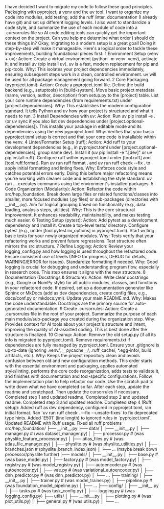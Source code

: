 <userMessage>
I have decided I want to migrate my code to follow these good principles. Packaging with pyproject, a venv and the uv tool. I want to organize my code into modules, add testing, add the ruff linter, documentation (I already have git) and set up different logging levels. I also want to standardize a code style, and summarize the use of each module of code into a .cursorrules file so AI code ediitng tools can quickly get the important context on the project. Can you help me determine what order I should do these things in?
</userMessage>

<assistantMessage>
Okay, migrating to a modern setup is a great goal! Doing it step-by-step will make it manageable. Here's a logical order to tackle these improvements, building foundational pieces first:
1 Environment Setup (venv + uv):
Action: Create a virtual environment (python -m venv .venv), activate it, and install uv (pip install uv). uv is a fast, modern replacement for pip and pip-tools.
Why: This isolates your project dependencies immediately, ensuring subsequent steps work in a clean, controlled environment. uv will be used for all package management going forward.
2 Core Packaging (pyproject.toml):
Action: Create a pyproject.toml file. Define the build backend (e.g., setuptools) in [build-system]. Move basic project metadata (name, version, author, description) from setup.py to the [project] table. List your core runtime dependencies (from requirements.txt) under [project.dependencies].
Why: This establishes the modern configuration standard. It tells Python and uv how your project is structured and what it needs to run.
3 Install Dependencies with uv:
Action: Run uv pip install -e . (or uv sync if you also list dev dependencies under [project.optional-dependencies]). This installs your package in editable mode and its dependencies using the new pyproject.toml.
Why: Verifies that your basic pyproject.toml setup is correct and that your core code is installable within the venv.
4 Linter/Formatter Setup (ruff):
Action: Add ruff to your development dependencies (e.g., in pyproject.toml under [project.optional-dependencies], group name dev). Install it (uv pip install -e ".[dev]" or uv pip install ruff). Configure ruff within pyproject.toml under [tool.ruff] and [tool.ruff.format]. Run uv run ruff format . and uv run ruff check --fix . to apply initial formatting and linting fixes.
Why: Enforces code style and catches potential errors early. Doing this before major refactoring means you're working with cleaner code and establishing the style standard. uv run ... executes commands using the environment's installed packages.
5 Code Organization (Modularity):
Action: Refactor the code within src/hep_foundation. Break down large files or related functions/classes into smaller, more focused modules (.py files) or sub-packages (directories with __init__.py). Aim for logical grouping based on functionality (e.g., data loading, analysis steps, utilities).
Why: This is the core structural improvement. It enhances readability, maintainability, and makes testing much easier.
6 Testing Setup (pytest):
Action: Add pytest as a development dependency and install it. Create a top-level tests/ directory. Configure pytest (e.g., under [tool.pytest.ini_options] in pyproject.toml). Start writing basic tests for your newly organized modules.
Why: Tests verify that your refactoring works and prevent future regressions. Test structure often mirrors the src structure.
7 Refine Logging:
Action: Review your logging_config.py and how logging is used throughout the refactored code. Ensure consistent use of levels (INFO for progress, DEBUG for details, WARNING/ERROR for issues). Standardize formatting if needed.
Why: Good logging is crucial for debugging and understanding program flow, especially in research code. This step ensures it aligns with the new structure.
8 Documentation (Docstrings & Structure):
Action: Write clear docstrings (e.g., Google or NumPy style) for all public modules, classes, and functions in your refactored code. If desired, set up a documentation generator like Sphinx or MkDocs (add as dev dependencies, create config files, e.g., docs/conf.py or mkdocs.yml). Update your main README.md.
Why: Makes the code understandable. Docstrings are the primary source for auto-generated documentation.
9 Create .cursorrules:
Action: Create a .cursorrules file in the root of your project. Summarize the purpose of each main module/sub-package you created during the organization step.
Why: Provides context for AI tools about your project's structure and intent, improving the quality of AI-assisted coding. This is best done after the structure is finalized.
10 Cleanup:
Action: Remove the old setup.py (if all its info is migrated to pyproject.toml). Remove requirements.txt if dependencies are fully managed by pyproject.toml. Ensure your .gitignore is up-to-date (ignoring .venv/, __pycache__/, .ruff_cache/, *.egg-info/, build artifacts, etc.).
Why: Keeps the project repository clean and avoids confusion between old and new configuration methods.
This order starts with the essential environment and packaging, applies automated style/linting, performs the core code reorganization, adds tests to validate it, and finishes with documentation and tool-specific configurations.
</assistantMessage>

<instructions>
Follow the implementation plan to help refactor our code. Use the scratch pad to write down what we have completed so far. After each step, update the readme and scratchpad. Then update the cursorrules if necessary.
</instructions>

<scratchpad>
Completed step 1 and updated readme.
Completed step 2 and updated readme.
Completed step 3 and updated readme.
Completed step 4 (Ruff setup): Added ruff as dev dependency, configured in pyproject.toml, ran initial format. Ran `uv run ruff check . --fix --unsafe-fixes` to fix deprecated type hints. Added `E501` (line length) to ignored rules in `pyproject.toml`. Updated README with Ruff usage. Fixed all ruff problems
</scratchpad>


<proposedstructure>
src/hep_foundation/
├── __init__.py
├── data/
│   ├── __init__.py
│   ├── manager.py             # (was dataset_manager.py)
│   ├── processor.py           # (was physlite_feature_processor.py)
│   ├── atlas_files.py       # (was atlas_file_manager.py)
│   ├── physlite.py            # (was physlite_utilities.py)
│   ├── branches.json          # (physlite_branch_index.json)
│   └── ... (maybe break down processor/physlite further)
├── models/
│   ├── __init__.py
│   ├── base.py                # (was base_model.py)
│   ├── factory.py             # (was model_factory.py)
│   ├── registry.py            # (was model_registry.py)
│   ├── autoencoder.py         # (was autoencoder.py)
│   ├── vae.py                 # (was variational_autoencoder.py)
│   ├── dnn_predictor.py     # (was dnn_predictor.py)
│   └── ...
├── training/
│   ├── __init__.py
│   ├── trainer.py             # (was model_trainer.py)
│   ├── pipeline.py            # (was foundation_model_pipeline.py)
│   ├── ...
├── config/
│   ├── __init__.py
│   ├── tasks.py               # (was task_config.py)
│   ├── logging.py             # (was logging_config.py)
├── utils/
│   ├── __init__.py
│   ├── plotting.py            # (was plot_utils.py)
│   ├── general.py             # (was utils.py)
│   └── ...
</proposedstructure>